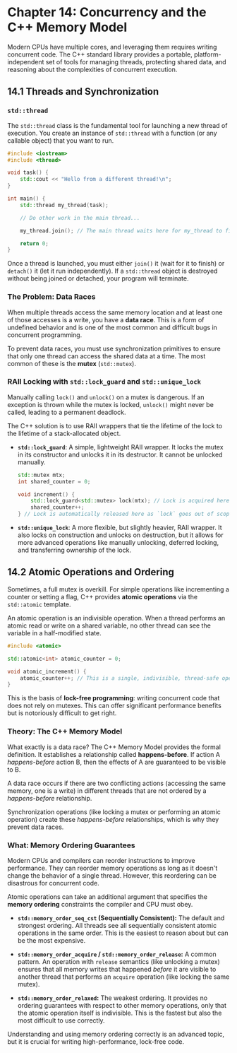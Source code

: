 # Chapter 14: Concurrency and the C++ Memory Model

Modern CPUs have multiple cores, and leveraging them requires writing concurrent code. The C++ standard library provides a portable, platform-independent set of tools for managing threads, protecting shared data, and reasoning about the complexities of concurrent execution.

## 14.1 Threads and Synchronization

### `std::thread`

The `std::thread` class is the fundamental tool for launching a new thread of execution. You create an instance of `std::thread` with a function (or any callable object) that you want to run.

```cpp
#include <iostream>
#include <thread>

void task() {
    std::cout << "Hello from a different thread!\n";
}

int main() {
    std::thread my_thread(task);

    // Do other work in the main thread...

    my_thread.join(); // The main thread waits here for my_thread to finish.

    return 0;
}
```

Once a thread is launched, you must either `join()` it (wait for it to finish) or `detach()` it (let it run independently). If a `std::thread` object is destroyed without being joined or detached, your program will terminate.

### The Problem: Data Races

When multiple threads access the same memory location and at least one of those accesses is a write, you have a **data race**. This is a form of undefined behavior and is one of the most common and difficult bugs in concurrent programming.

To prevent data races, you must use synchronization primitives to ensure that only one thread can access the shared data at a time. The most common of these is the **mutex** (`std::mutex`).

### RAII Locking with `std::lock_guard` and `std::unique_lock`

Manually calling `lock()` and `unlock()` on a mutex is dangerous. If an exception is thrown while the mutex is locked, `unlock()` might never be called, leading to a permanent deadlock.

The C++ solution is to use RAII wrappers that tie the lifetime of the lock to the lifetime of a stack-allocated object.

*   **`std::lock_guard`**: A simple, lightweight RAII wrapper. It locks the mutex in its constructor and unlocks it in its destructor. It cannot be unlocked manually.

    ```cpp
    std::mutex mtx;
    int shared_counter = 0;

    void increment() {
        std::lock_guard<std::mutex> lock(mtx); // Lock is acquired here
        shared_counter++;
    } // Lock is automatically released here as `lock` goes out of scope
    ```

*   **`std::unique_lock`**: A more flexible, but slightly heavier, RAII wrapper. It also locks on construction and unlocks on destruction, but it allows for more advanced operations like manually unlocking, deferred locking, and transferring ownership of the lock.

## 14.2 Atomic Operations and Ordering

Sometimes, a full mutex is overkill. For simple operations like incrementing a counter or setting a flag, C++ provides **atomic operations** via the `std::atomic` template.

An atomic operation is an indivisible operation. When a thread performs an atomic read or write on a shared variable, no other thread can see the variable in a half-modified state.

```cpp
#include <atomic>

std::atomic<int> atomic_counter = 0;

void atomic_increment() {
    atomic_counter++; // This is a single, indivisible, thread-safe operation
}
```

This is the basis of **lock-free programming**: writing concurrent code that does not rely on mutexes. This can offer significant performance benefits but is notoriously difficult to get right.

### Theory: The C++ Memory Model

What exactly is a data race? The C++ Memory Model provides the formal definition. It establishes a relationship called **happens-before**. If action A *happens-before* action B, then the effects of A are guaranteed to be visible to B.

A data race occurs if there are two conflicting actions (accessing the same memory, one is a write) in different threads that are not ordered by a *happens-before* relationship.

Synchronization operations (like locking a mutex or performing an atomic operation) create these *happens-before* relationships, which is why they prevent data races.

### What: Memory Ordering Guarantees

Modern CPUs and compilers can reorder instructions to improve performance. They can reorder memory operations as long as it doesn't change the behavior of a single thread. However, this reordering can be disastrous for concurrent code.

Atomic operations can take an additional argument that specifies the **memory ordering** constraints the compiler and CPU must obey.

*   **`std::memory_order_seq_cst` (Sequentially Consistent):** The default and strongest ordering. All threads see all sequentially consistent atomic operations in the same order. This is the easiest to reason about but can be the most expensive.

*   **`std::memory_order_acquire` / `std::memory_order_release`:** A common pattern. An operation with `release` semantics (like unlocking a mutex) ensures that all memory writes that happened *before* it are visible to another thread that performs an `acquire` operation (like locking the same mutex).

*   **`std::memory_order_relaxed`:** The weakest ordering. It provides no ordering guarantees with respect to other memory operations, only that the atomic operation itself is indivisible. This is the fastest but also the most difficult to use correctly.

Understanding and using memory ordering correctly is an advanced topic, but it is crucial for writing high-performance, lock-free code.

```